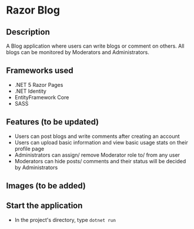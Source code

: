 # Razor Blog

## Description

A Blog application where users can write blogs or comment on others. All blogs can be monitored by Moderators and Administrators.

## Frameworks used

- .NET 5 Razor Pages
- .NET Identity
- EntityFramework Core
- SASS

## Features (to be updated)

- Users can post blogs and write comments after creating an account
- Users can upload basic information and view basic usage stats on their profile page
- Administrators can assign/ remove Moderator role to/ from any user
- Moderators can hide posts/ comments and their status will be decided by Administrators

## Images (to be added)

## Start the application

- In the project's directory, type `dotnet run` 
